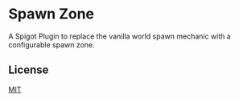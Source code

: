 # Spawn Zone

A Spigot Plugin to replace the vanilla world spawn mechanic with a configurable spawn zone.

## License

[MIT](license.txt)